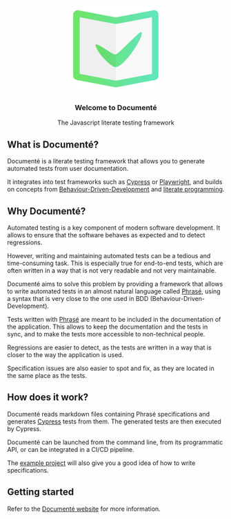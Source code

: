 <p align="center">
    <a href="https://github.com/documente/documente">
        <img alt="Logo for the Documenté literate testing framework" src="https://github.com/documente/documente/raw/main/docs/public/logo.svg" title="Documenté logo" width="200"/>
    </a>
</p>

<h3 align="center">Welcome to Documenté</h3>

<p align="center">
The Javascript literate testing framework
</p>

## What is Documenté?

Documenté is a literate testing framework that allows you to generate automated tests from user documentation.

It integrates into test frameworks such as [Cypress](https://www.cypress.io/) or [Playwright](https://playwright.dev/), and builds on concepts from [Behaviour-Driven-Development](https://en.wikipedia.org/wiki/Behavior-driven_development) and [literate programming](https://en.wikipedia.org/wiki/Literate_programming).

##  Why Documenté?

Automated testing is a key component of modern software development.
It allows to ensure that the software behaves as expected and to detect regressions.

However, writing and maintaining automated tests can be a tedious and time-consuming task.
This is especially true for end-to-end tests, which are often written in a way that is not very readable and not very maintainable.

Documenté aims to solve this problem by providing a framework that allows to write automated tests
in an almost natural language called [Phrasé](https://github.com/documente/phrase), using a syntax that is very close to the one used in BDD (Behaviour-Driven-Development).

Tests written with [Phrasé](https://github.com/documente/phrase) are meant to be included in the documentation of the application.
This allows to keep the documentation and the tests in sync, and to make the tests more accessible to non-technical people.

Regressions are easier to detect, as the tests are written in a way that is closer to the way the application is used.

Specification issues are also easier to spot and fix, as they are located in the same place as the tests.

## How does it work?

Documenté reads markdown files containing Phrasé specifications and generates [Cypress](https://www.cypress.io/) tests from them.
The generated tests are then executed by Cypress.

Documenté can be launched from the command line, from its programmatic API, or can be integrated in a CI/CD pipeline.

The [example project](https://github.com/documente/example-sut) will also give you a good idea of how to write specifications.

## Getting started

Refer to the [Documenté website](https://documente.github.io/documente/) for more information.
